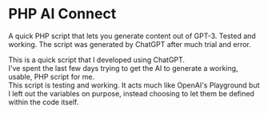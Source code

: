 # PHP AI Connect
A quick PHP script that lets you generate content out of GPT-3. Tested and working. The script was generated by ChatGPT after much trial and error.

This is a quick script that I developed using ChatGPT.<br />
I've spent the last few days trying to get the AI to generate a working, usable, PHP script for me.<br />
This script is testing and working. It acts much like OpenAI's Playground but I left out the variables on purpose, instead choosing to let them be defined within the code itself.
